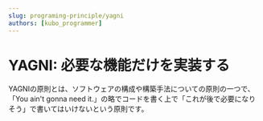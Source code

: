 ```yaml
---
slug: programing-principle/yagni
authors: [kubo_programmer]
---
```


# YAGNI: 必要な機能だけを実装する
YAGNIの原則とは、ソフトウェアの構成や構築手法についての原則の一つで、<br/>
「You ain't gonna need it.」の略でコードを書く上で「これが後で必要になりそう」で書いてはいけないという原則です。
